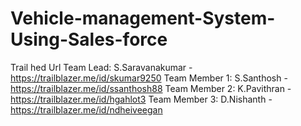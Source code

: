 # Vehicle-management-System-Using-Sales-force
Trail hed Url
Team Lead: S.Saravanakumar - https://trailblazer.me/id/skumar9250
Team Member 1: S.Santhosh - https://trailblazer.me/id/ssanthosh88
Team Member 2: K.Pavithran - https://trailblazer.me/id/hgahlot3
Team Member 3: D.Nishanth - https://trailblazer.me/id/ndheiveegan
